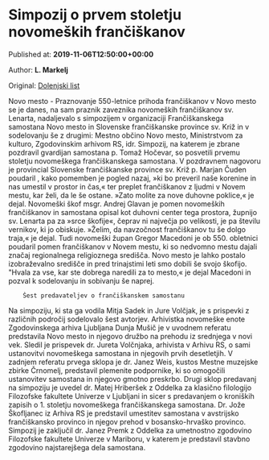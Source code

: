 
# Simpozij o prvem stoletju novomeških frančiškanov

Published at: **2019-11-06T12:50:00+00:00**

Author: **L. Markelj**

Original: [Dolenjski list](https://www.dolenjskilist.si/2019/11/06/228222/novice/dolenjska/Simpozij_o_prvem_stoletju_novomeskih_franciskanov/)

Novo mesto - Praznovanje 550-letnice prihoda frančiškanov v Novo mesto se je danes, na sam praznik zaveznika novomeških frančiškanov sv. Lenarta, nadaljevalo s simpozijem v organizaciji Frančiškanskega samostana Novo mesto in Slovenske frančiškanske province sv. Križ in v sodelovanju še z drugimi: Mestno občino Novo mesto, Ministrstvom za kulturo, Zgodovinskim arhivom RS, idr.
Simpozij, na katerem je zbrane pozdravil gvardijan samostana p. Tomaž Hočevar, so posvetili prvemu stoletju novomeškega frančiškanskega samostana.
V pozdravnem nagovoru je provincial Slovenske frančiškanske province sv. Križ p. Marjan Čuden poudaril , kako pomemben je pogled nazaj, »ki bo preveril naše korenine in nas umestil v prostor in čas,« ter preplet frančiškanov z ljudmi v Novem mestu, kar želi, da le še ostane. »Zato molite za nove duhovne poklice,« je dejal.
Novomeški škof msgr. Andrej Glavan je pomen novomeških frančiškanov in samostana opisal kot duhovni center tega prostora, župnijo sv. Lenarta pa za »srce škofije«, čeprav ni največja po velikosti, je pa številu vernikov, ki jo obiskuje. »Želim, da navzočnost frančiškanov tu še dolgo traja,« je dejal.
Tudi novomeški župan Gregor Macedoni je ob 550. obletnici poudaril pomen frančiškanov v Novem mestu, ki so nedvomno mestu dajali značaj regionalnega religioznega središča. Novo mesto je lahko postalo izobraževalno središče in pred trinajstimi leti smo dobili še svojo škofijo. "Hvala za vse, kar ste dobrega naredili za to mesto,« je dejal Macedoni in pozval k sodelovanju in sobivanju še naprej.

        Šest predavateljev o frančiškanskem samostanu
      
Na simpoziju, ki sta ga vodila Mitja Sadek in Jure Volčjak, je s prispevki z različnih področij sodelovalo šest avtorjev.
Arhivistka novomeške enote Zgodovinskega arhiva Ljubljana Dunja Mušič je v uvodnem referatu predstavila Novo mesto in njegovo družbo na prehodu iz srednjega v novi vek. Sledil je prispevek dr. Jureta Volčnjaka, arhivista v Arhivu RS, o sami ustanovitvi novomeškega samostana in njegovih prvih desetletjih. V zadnjem referatu prvega sklopa je dr. Janez Weis, kustos Mestne muzejske zbirke Črnomelj, predstavil plemenite podpornike, ki so omogočili ustanovitev samostana in njegovo gmotno preskrbo.
Drugi sklop predavanj na simpoziju je uvedel dr. Matej Hriberšek z Oddelka za klasično filologijo Filozofske fakultete Univerze v Ljubljani in sicer s predavanjem o kroniških zapisih o 1. stoletju novomeškega frančiškanskega samostana. Dr. Jože Škofljanec iz Arhiva RS je predstavil umestitev samostana v avstrijsko frančiškansko provinco in njegov prehod v bosansko-hrvaško provinco. Simpozij je zaključil dr. Janez Premk z Oddelka za umetnostno zgodovino Filozofske fakultete Univerze v Mariboru, v katerem je predstavil stavbno zgodovino najstarejšega dela samostana.
